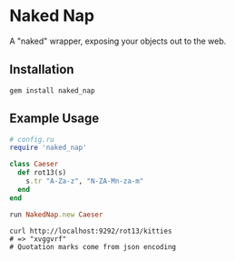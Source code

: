 # Naked Nap
A "naked" wrapper, exposing your objects out to the web.

## Installation
```shell
gem install naked_nap
```

## Example Usage
```ruby
# config.ru
require 'naked_nap'

class Caeser
  def rot13(s)
    s.tr "A-Za-z", "N-ZA-Mn-za-m"
  end
end

run NakedNap.new Caeser
```
``` shell
curl http://localhost:9292/rot13/kitties
# => "xvggvrf"
# Quotation marks come from json encoding
```
